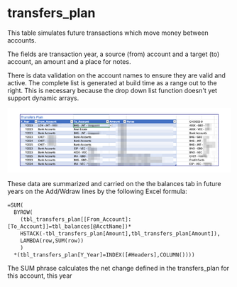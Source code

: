 # transfers_plan

This table simulates future transactions which move money between accounts.  

The fields are transaction year, a source (from) account and a target (to) account, an amount and a place for notes.

There is data validation on the account names to ensure they are valid and active. The complete list is generated at build time as a range out to the right. This is necessary because the drop down list function doesn't yet support dynamic arrays.

![image](../assets/images/data_validation.png)

These data are summarized and carried on the the balances tab in future years on the Add/Wdraw lines by the following Excel formula:

```
=SUM(
  BYROW(
    (tbl_transfers_plan[[From_Account]:[To_Account]]=tbl_balances[@AcctName])*
    HSTACK(-tbl_transfers_plan[Amount],tbl_transfers_plan[Amount]),
    LAMBDA(row,SUM(row))
    )
  *(tbl_transfers_plan[Y_Year]=INDEX([#Headers],COLUMN())))
```

The SUM phrase calculates the net change defined in the transfers_plan for this account, this year